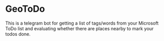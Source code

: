 # GeoToDo

This is a telegram bot for getting a list of tags/words from your Microsoft ToDo list 
and evaluating whether there are places nearby to mark your todos done.
